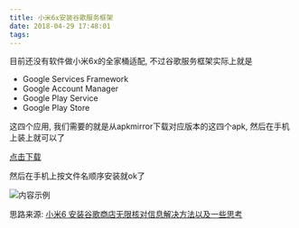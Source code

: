 ```yaml
---
title: 小米6x安装谷歌服务框架
date: 2018-04-29 17:48:01
tags:
---
```


目前还没有软件做小米6x的全家桶适配, 不过谷歌服务框架实际上就是


*  Google Services Framework
*  Google Account Manager
*  Google Play Service
*  Google Play Store


这四个应用, 我们需要的就是从apkmirror下载对应版本的这四个apk, 然后在手机上装上就可以了


[点击下载](https://pan.baidu.com/s/13urtD-yZbU0oW6SQv6jTZQ)


然后在手机上按文件名顺序安装就ok了


![内容示例](http://ww1.sinaimg.cn/large/00749HCsly1fqtf3lu5mqj30yx06mq3c.jpg)


思路来源: [小米6 安装谷歌商店无限核对信息解决方法以及一些思考](http://www.miui.com/thread-8116248-1-1.html)
